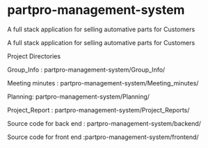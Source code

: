 # partpro-management-system
A full stack application for selling automative parts for Customers

A full stack application for selling automative parts for Customers

Project Directories

Group_Info : partpro-management-system/Group_Info/

Meeting minutes : partpro-management-system/Meeting_minutes/

Planning: partpro-management-system/Planning/

Project_Report : partpro-management-system/Project_Reports/

Source code for back end : partpro-management-system/backend/

Source code for front end :partpro-management-system/frontend/

